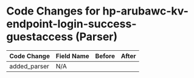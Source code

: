 # Code Changes for hp-arubawc-kv-endpoint-login-success-guestaccess (Parser)

| Code Change | Field Name | Before | After |
|-------------|------------|--------|-------|
| added_parser | N/A |  |  |